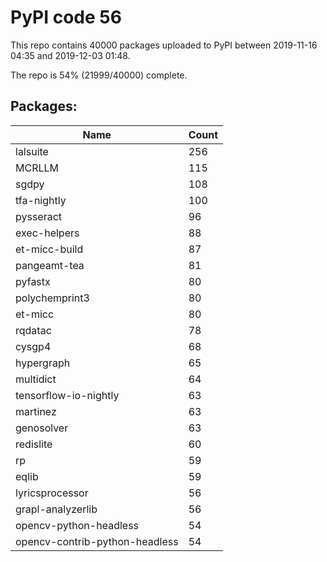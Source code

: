 # PyPI code 56

This repo contains 40000 packages uploaded to PyPI between 
2019-11-16 04:35 and 2019-12-03 01:48.

The repo is 54% (21999/40000) complete.

## Packages:

| Name  | Count |
| ----- | ----- |
| lalsuite | 256 |
| MCRLLM | 115 |
| sgdpy | 108 |
| tfa-nightly | 100 |
| pysseract | 96 |
| exec-helpers | 88 |
| et-micc-build | 87 |
| pangeamt-tea | 81 |
| pyfastx | 80 |
| polychemprint3 | 80 |
| et-micc | 80 |
| rqdatac | 78 |
| cysgp4 | 68 |
| hypergraph | 65 |
| multidict | 64 |
| tensorflow-io-nightly | 63 |
| martinez | 63 |
| genosolver | 63 |
| redislite | 60 |
| rp | 59 |
| eqlib | 59 |
| lyricsprocessor | 56 |
| grapl-analyzerlib | 56 |
| opencv-python-headless | 54 |
| opencv-contrib-python-headless | 54 |


